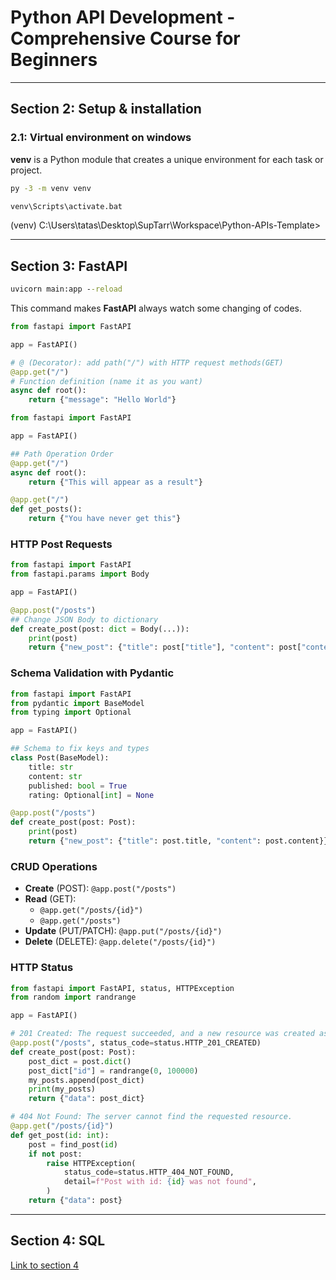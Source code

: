 # Python API Development - Comprehensive Course for Beginners

---

## Section 2: Setup & installation

### 2.1: Virtual environment on windows

**venv** is a Python module that creates a unique environment for each task or project.

```cmd
py -3 -m venv venv
```

```cmd
venv\Scripts\activate.bat
```

(venv) C:\Users\tatas\Desktop\SupTarr\Workspace\Python-APIs-Template>

---

## Section 3: FastAPI

```cmd
uvicorn main:app --reload
```

This command makes **FastAPI** always watch some changing of codes.

```python
from fastapi import FastAPI

app = FastAPI()

# @ (Decorator): add path("/") with HTTP request methods(GET)
@app.get("/")
# Function definition (name it as you want)
async def root():
    return {"message": "Hello World"}
```

```python
from fastapi import FastAPI

app = FastAPI()

## Path Operation Order
@app.get("/")
async def root():
    return {"This will appear as a result"}

@app.get("/")
def get_posts():
    return {"You have never get this"}
```

### HTTP Post Requests

```python
from fastapi import FastAPI
from fastapi.params import Body

app = FastAPI()

@app.post("/posts")
## Change JSON Body to dictionary
def create_post(post: dict = Body(...)):
    print(post)
    return {"new_post": {"title": post["title"], "content": post["content"]}}
```

### Schema Validation with Pydantic

```python
from fastapi import FastAPI
from pydantic import BaseModel
from typing import Optional

app = FastAPI()

## Schema to fix keys and types
class Post(BaseModel):
    title: str
    content: str
    published: bool = True
    rating: Optional[int] = None

@app.post("/posts")
def create_post(post: Post):
    print(post)
    return {"new_post": {"title": post.title, "content": post.content}}
```

### CRUD Operations

- **Create** (POST): `@app.post("/posts")`
- **Read** (GET):
  - `@app.get("/posts/{id}")`
  - `@app.get("/posts")`
- **Update** (PUT/PATCH): `@app.put("/posts/{id}")`
- **Delete** (DELETE): `@app.delete("/posts/{id}")`

### HTTP Status

```python
from fastapi import FastAPI, status, HTTPException
from random import randrange

app = FastAPI()

# 201 Created: The request succeeded, and a new resource was created as a result.
@app.post("/posts", status_code=status.HTTP_201_CREATED)
def create_post(post: Post):
    post_dict = post.dict()
    post_dict["id"] = randrange(0, 100000)
    my_posts.append(post_dict)
    print(my_posts)
    return {"data": post_dict}

# 404 Not Found: The server cannot find the requested resource.
@app.get("/posts/{id}")
def get_post(id: int):
    post = find_post(id)
    if not post:
        raise HTTPException(
            status_code=status.HTTP_404_NOT_FOUND,
            detail=f"Post with id: {id} was not found",
        )
    return {"data": post}
```

---

## Section 4: SQL

[Link to section 4](4_SQL.md)
